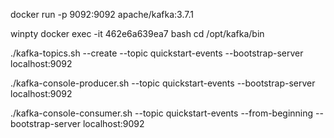 docker run -p 9092:9092 apache/kafka:3.7.1

winpty docker exec -it 462e6a639ea7 bash
cd /opt/kafka/bin


./kafka-topics.sh --create --topic quickstart-events --bootstrap-server localhost:9092

./kafka-console-producer.sh --topic quickstart-events --bootstrap-server localhost:9092

./kafka-console-consumer.sh --topic quickstart-events --from-beginning --bootstrap-server localhost:9092
